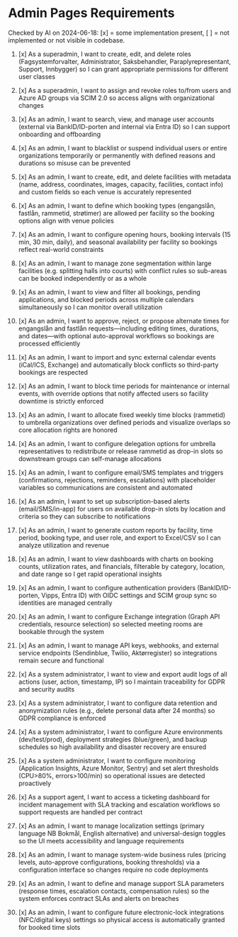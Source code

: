 # Admin Pages Requirements

Checked by AI on 2024-06-18: [x] = some implementation present, [ ] = not implemented or not visible in codebase.

1. [x] As a superadmin, I want to create, edit, and delete roles (Fagsystemforvalter, Administrator, Saksbehandler, Paraplyrepresentant, Support, Innbygger) so I can grant appropriate permissions for different user classes
2. [x] As a superadmin, I want to assign and revoke roles to/from users and Azure AD groups via SCIM 2.0 so access aligns with organizational changes
3. [x] As an admin, I want to search, view, and manage user accounts (external via BankID/ID-porten and internal via Entra ID) so I can support onboarding and offboarding
4. [x] As an admin, I want to blacklist or suspend individual users or entire organizations temporarily or permanently with defined reasons and durations so misuse can be prevented
5. [x] As an admin, I want to create, edit, and delete facilities with metadata (name, address, coordinates, images, capacity, facilities, contact info) and custom fields so each venue is accurately represented
6. [x] As an admin, I want to define which booking types (engangslån, fastlån, rammetid, strøtimer) are allowed per facility so the booking options align with venue policies
7. [x] As an admin, I want to configure opening hours, booking intervals (15 min, 30 min, daily), and seasonal availability per facility so bookings reflect real-world constraints
8. [x] As an admin, I want to manage zone segmentation within large facilities (e.g. splitting halls into courts) with conflict rules so sub-areas can be booked independently or as a whole
9. [x] As an admin, I want to view and filter all bookings, pending applications, and blocked periods across multiple calendars simultaneously so I can monitor overall utilization
10. [x] As an admin, I want to approve, reject, or propose alternate times for engangslån and fastlån requests—including editing times, durations, and dates—with optional auto-approval workflows so bookings are processed efficiently
11. [x] As an admin, I want to import and sync external calendar events (iCal/ICS, Exchange) and automatically block conflicts so third-party bookings are respected
12. [x] As an admin, I want to block time periods for maintenance or internal events, with override options that notify affected users so facility downtime is strictly enforced
13. [x] As an admin, I want to allocate fixed weekly time blocks (rammetid) to umbrella organizations over defined periods and visualize overlaps so core allocation rights are honored
14. [x] As an admin, I want to configure delegation options for umbrella representatives to redistribute or release rammetid as drop-in slots so downstream groups can self-manage allocations
15. [x] As an admin, I want to configure email/SMS templates and triggers (confirmations, rejections, reminders, escalations) with placeholder variables so communications are consistent and automated
16. [x] As an admin, I want to set up subscription-based alerts (email/SMS/in-app) for users on available drop-in slots by location and criteria so they can subscribe to notifications
17. [x] As an admin, I want to generate custom reports by facility, time period, booking type, and user role, and export to Excel/CSV so I can analyze utilization and revenue
18. [x] As an admin, I want to view dashboards with charts on booking counts, utilization rates, and financials, filterable by category, location, and date range so I get rapid operational insights
19. [x] As an admin, I want to configure authentication providers (BankID/ID-porten, Vipps, Entra ID) with OIDC settings and SCIM group sync so identities are managed centrally
20. [x] As an admin, I want to configure Exchange integration (Graph API credentials, resource selection) so selected meeting rooms are bookable through the system
21. [x] As an admin, I want to manage API keys, webhooks, and external service endpoints (Sendinblue, Twilio, Aktørregister) so integrations remain secure and functional
22. [x] As a system administrator, I want to view and export audit logs of all actions (user, action, timestamp, IP) so I maintain traceability for GDPR and security audits
23. [x] As a system administrator, I want to configure data retention and anonymization rules (e.g., delete personal data after 24 months) so GDPR compliance is enforced
24. [x] As a system administrator, I want to configure Azure environments (dev/test/prod), deployment strategies (blue/green), and backup schedules so high availability and disaster recovery are ensured
25. [x] As a system administrator, I want to configure monitoring (Application Insights, Azure Monitor, Sentry) and set alert thresholds (CPU>80%, errors>100/min) so operational issues are detected proactively

26. [x] As a support agent, I want to access a ticketing dashboard for incident management with SLA tracking and escalation workflows so support requests are handled per contract
27. [x] As an admin, I want to manage localization settings (primary language NB Bokmål, English alternative) and universal-design toggles so the UI meets accessibility and language requirements
28. [x] As an admin, I want to manage system-wide business rules (pricing levels, auto-approve configurations, booking thresholds) via a configuration interface so changes require no code deployments
29. [x] As an admin, I want to define and manage support SLA parameters (response times, escalation contacts, compensation rules) so the system enforces contract SLAs and alerts on breaches
30. [x] As an admin, I want to configure future electronic-lock integrations (NFC/digital keys) settings so physical access is automatically granted for booked time slots
